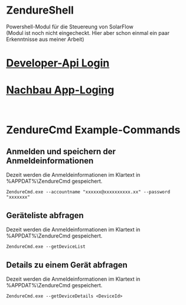 # ZendureShell
 Powershell-Modul für die Steuereung von SolarFlow <br />
 (Modul ist noch nicht eingecheckt. Hier aber schon einmal ein paar Erkenntnisse aus meiner Arbeit)

# [Developer-Api Login](PowershellTools/GetDeveloper.ps1) <br />
# [Nachbau App-Loging](PowershellTools/ZendureApp_LoginAndGetData.ps1) <br /><br />


# ZendureCmd Example-Commands
## Anmelden und speichern der Anmeldeinformationen
Dezeit werden die Anmeldeinformationen im Klartext in %APPDAT%\ZendureCmd gespeichert.
<br />
```console
ZendureCmd.exe --accountname "xxxxxx@xxxxxxxxxx.xx" --password "xxxxxxx"
```
## Geräteliste abfragen
Dezeit werden die Anmeldeinformationen im Klartext in %APPDAT%\ZendureCmd gespeichert.
<br />
```console
ZendureCmd.exe --getDeviceList
```
## Details zu einem Gerät abfragen
Dezeit werden die Anmeldeinformationen im Klartext in %APPDAT%\ZendureCmd gespeichert.
<br />
```console
ZendureCmd.exe --getDeviceDetails <DeviceId>
```
<br /><br />